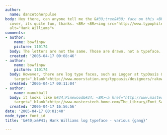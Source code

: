 ```yaml
---
author:
  name: dancetoherpulse
body: Hey there, can anyone tell me the &#39;tree&#39; face on this <BR>Hank Williams
  cover, its quite fun, thanks. <BR> <BR><img src="http://www.typophile.com/forums/messages/83/69913.jpg"
  alt="Hank Williams">
comments:
- author:
    name: bowfinpw
    picture: 110174
  body: The letters are not the same. Those are drawn, not a typeface.
  created: '2005-04-17 00:08:46'
- author:
    name: bowfinpw
    picture: 110174
  body: However, there are log type faces, such as Logger at typOasis &#40;<a href="http://www.moorstation.org/typoasis/designers/rakowski/dr4/davy_f4.htm"
    target="_blank">http://www.moorstation.org/typoasis/designers/rakowski/dr4/davy_f4.htm</a>&#41;
  created: '2005-04-17 00:11:04'
- author:
    name: manukball
  body: it looks like &#34;Pinewood&#34; <BR><a href="http://www.masterstech-home.com/The_Library/Font_Samples/Font_Indices/Image_Pages/P/Pinewood.html"
    target="_blank">http://www.masterstech-home.com/The_Library/Font_Samples/Font_Indices/Image_Pages/P/Pinewood.html</a>
  created: '2005-04-17 16:56:56'
date: '2005-04-17 00:01:40'
node_type: font_id
title: '&#40;x&#41; Hank Williams log typeface - various {gang}'

---
```

